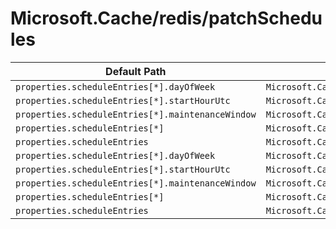 # Microsoft.Cache/redis/patchSchedules

| Default Path | Alias |
|---|---|
| `properties.scheduleEntries[*].dayOfWeek` | `Microsoft.Cache/redis/patchSchedules/scheduleEntries[*].dayOfWeek` |
| `properties.scheduleEntries[*].startHourUtc` | `Microsoft.Cache/redis/patchSchedules/scheduleEntries[*].startHourUtc` |
| `properties.scheduleEntries[*].maintenanceWindow` | `Microsoft.Cache/redis/patchSchedules/scheduleEntries[*].maintenanceWindow` |
| `properties.scheduleEntries[*]` | `Microsoft.Cache/redis/patchSchedules/scheduleEntries[*]` |
| `properties.scheduleEntries` | `Microsoft.Cache/redis/patchSchedules/scheduleEntries` |
| `properties.scheduleEntries[*].dayOfWeek` | `Microsoft.Cache/redis/patchSchedules/default.scheduleEntries[*].dayOfWeek` |
| `properties.scheduleEntries[*].startHourUtc` | `Microsoft.Cache/redis/patchSchedules/default.scheduleEntries[*].startHourUtc` |
| `properties.scheduleEntries[*].maintenanceWindow` | `Microsoft.Cache/redis/patchSchedules/default.scheduleEntries[*].maintenanceWindow` |
| `properties.scheduleEntries[*]` | `Microsoft.Cache/redis/patchSchedules/default.scheduleEntries[*]` |
| `properties.scheduleEntries` | `Microsoft.Cache/redis/patchSchedules/default.scheduleEntries` |

